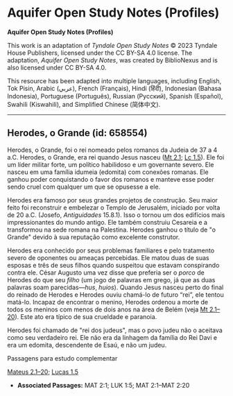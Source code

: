 # Aquifer Open Study Notes (Profiles)

**Aquifer Open Study Notes (Profiles)**

This work is an adaptation of *Tyndale Open Study Notes* © 2023 Tyndale House Publishers, licensed under the CC BY\-SA 4\.0 license. The adaptation, *Aquifer Open Study Notes*, was created by BiblioNexus and is also licensed under CC BY\-SA 4\.0\.

This resource has been adapted into multiple languages, including English, Tok Pisin, Arabic (عربي), French (Français), Hindi (हिंदी), Indonesian (Bahasa Indonesia), Portuguese (Português), Russian (Русский), Spanish (Español), Swahili (Kiswahili), and Simplified Chinese (简体中文).



--------------------------------

## Herodes, o Grande (id: 658554)

Herodes, o Grande, foi o rei nomeado pelos romanos da Judeia de 37 a 4 a.C. Herodes, o Grande, era rei quando Jesus nasceu ([Mt 2\.1](https://ref.ly/Matt2:1); [Lc 1\.5](https://ref.ly/Luke1:5)). Ele foi um líder militar forte, um político habilidoso e um governante severo. Ele nasceu em uma família idumeia (edomita) com conexões romanas. Ele ganhou poder conquistando o favor dos romanos e manteve esse poder sendo cruel com qualquer um que se opusesse a ele.

Herodes era famoso por seus grandes projetos de construção. Seu maior feito foi reconstruir e embelezar o Templo de Jerusalém, iniciado por volta de 20 a.C. (Josefo, *Antiguidades* 15\.8\.1\). Isso o tornou um dos edifícios mais impressionantes do mundo antigo. Ele também construiu Cesareia e a transformou na sede romana na Palestina. Herodes ganhou o título de "o Grande" devido à sua reputação como excelente construtor.

Herodes era conhecido por seus problemas familiares e pelo tratamento severo de oponentes ou ameaças percebidas. Ele matou duas de suas esposas e três de seus filhos quando suspeitou que estavam conspirando contra ele. César Augusto uma vez disse que preferia ser o *porco* de Herodes do que seu *filho* (um jogo de palavras em grego, já que as duas palavras soam parecidas—*hus*, *huios*). Quando Jesus nasceu perto do final do reinado de Herodes e Herodes ouviu chamá\-lo de futuro “rei”, ele tentou matá\-lo. Incapaz de encontrar o menino, Herodes ordenou a morte de todos os meninos com menos de dois anos na área de Belém (veja [Mt 2\.1–20](https://ref.ly/Matt2:1-Matt2:20)). Este ato era típico de sua crueldade e paranoia.

Herodes foi chamado de "rei dos judeus", mas o povo judeu não o aceitava como seu verdadeiro rei. Ele não era da linhagem da família do Rei Davi e era um edomita, descendente de Esaú, e não um judeu.

Passagens para estudo complementar

[Mateus 2\.1–20](https://ref.ly/Matt2:1-Matt2:20); [Lucas 1\.5](https://ref.ly/Luke1:5)

* **Associated Passages:** MAT 2:1; LUK 1:5; MAT 2:1–MAT 2:20

